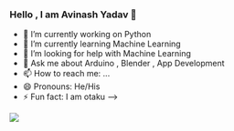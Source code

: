 ### Hello , I am Avinash Yadav 👋


- 🔭 I’m currently working on Python
- 🌱 I’m currently learning Machine Learning 
- 🤔 I’m looking for help with Machine Learning 
- 💬 Ask me about  Arduino , Blender , App Development 
- 📫 How to reach me: ...
- 😄 Pronouns: He/His
- ⚡ Fun fact: I am otaku
-->
<img src="https://github-readme-stats.vercel.app/api?username=Avin19&&show_icons=true&title_color=66ff33&icon_color=bb2ade&text_color=daf7dc&bg_color=191919">
